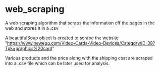 # web_scraping

A web scraping algorithm that scraps the information off the pages in the web and stores it in a .csv

A beautifulSoup object is created to scrape the website "https://www.newegg.com/Video-Cards-Video-Devices/Category/ID-38?Tpk=graphics%20card" 

Various products and the price along with the shipping cost are scraped into a .csv file which can be later used for analysis.


